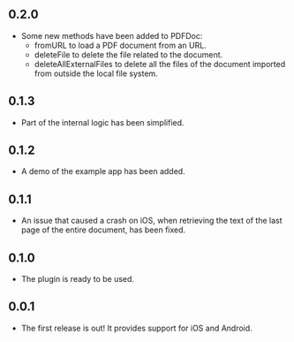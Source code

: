 ## 0.2.0

* Some new methods have been added to PDFDoc:
    * fromURL to load a PDF document from an URL.
    * deleteFile to delete the file related to the document.
    * deleteAllExternalFiles to delete all the files of the document imported 
    from outside the local file system.

## 0.1.3

* Part of the internal logic has been simplified.

## 0.1.2

* A demo of the example app has been added.


## 0.1.1

* An issue that caused a crash on iOS, when retrieving the text of the last page of the entire document, has been fixed.


## 0.1.0

* The plugin is ready to be used.


## 0.0.1

* The first release is out! It provides support for iOS and Android.

